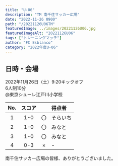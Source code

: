 ```yaml
---
title: "U-06"
description: "TM 南千住サッカー広場"
date: "2022-11-26 0900"
path: "/20221126U06TM"
featuredImage: ../images/20221126U06.jpg
featuredImageAlt: "20221126U06"
tags: ["トレーニングマッチ"]
author: "FC Esblanco"
category: "2022年度U-06"
---
```


## 日時・会場

2022年11月26日（土）9:20キックオフ<br>
6人制10分<br>
@東京シューレ江戸川小学校

| No.| スコア |   | 得点者  |
|:--:|:------:|:-:|:--------|
| 1  | 1-0 | 〇 |そらいち|
| 2  | 1-0 | 〇 |みなと|
| 3  | 1-0 | 〇 |みなと|
| 4  | 0-3 | × |-|


南千住サッカー広場の皆様、ありがとうございました。